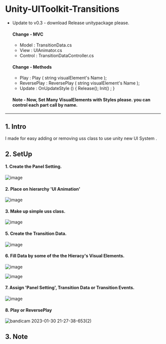 # Unity-UIToolkit-Transitions


 * Update to v0.3 - download Release unitypackage please.
     #### Change - MVC
      * Model : TransitionData.cs
      * View : UIAnimator.cs
      * Control : TransitionDataController.cs
     
     #### Change - Methods
      * Play : Play ( string visualElement's Name );
      * ReversePlay : ReversePlay ( string visualElement's Name );
      * Update : OnUpdateStyle () { Release(); Init() ; }
    
     #### Note - Now, Set Many VisualElements with Styles please. you can control each part call by name.
     
  
---

## 1. Intro

I made for easy adding or removing uss class to use unity new UI System .

## 2. SetUp

  #### 1. Create the Panel Setting.
  
  
  ![image](https://user-images.githubusercontent.com/123732566/215467563-6780aa2d-6a74-447c-8663-919d4064f999.png)
  
  
  #### 2. Place on hierarchy 'UI Animation'
  
  ![image](https://user-images.githubusercontent.com/123732566/215467799-eff2e2c9-361a-4616-b8d1-d14adae061a5.png)
 
  #### 3. Make up simple uss class.
  
  ![image](https://user-images.githubusercontent.com/123732566/215468139-36ea6c7d-b1e5-4703-9546-135bc9582370.png)

  #### 5. Create the Transition Data.
  
  ![image](https://user-images.githubusercontent.com/123732566/215468252-8258e99a-c697-4c34-a46c-a2aaad10c8e9.png)

  #### 6. Fill Data by some of the the Hieracy's Visual Elements.

  ![image](https://user-images.githubusercontent.com/123732566/215468651-52a5a742-ebb1-498e-9ca6-32bec0afb707.png)
  
  ![image](https://user-images.githubusercontent.com/123732566/215468864-202d208f-473e-4bd6-968f-e6b7fbc78aed.png)

  #### 7. Assign 'Panel Setting', Transition Data or Transition Events.
  
  ![image](https://user-images.githubusercontent.com/123732566/219416243-fb3504fd-4ce0-44b1-a9da-81da40442809.png)
  
  #### 8. Play or ReversePlay
  ![bandicam 2023-01-30 21-27-38-653(2)](https://user-images.githubusercontent.com/123732566/215484163-4906312f-b3ad-45cc-8b8d-afcd22db8977.gif)

  
## 3. Note

  #### 
